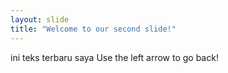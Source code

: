 ```yaml
---
layout: slide
title: "Welcome to our second slide!"
---
```

ini teks terbaru saya
Use the left arrow to go back!

